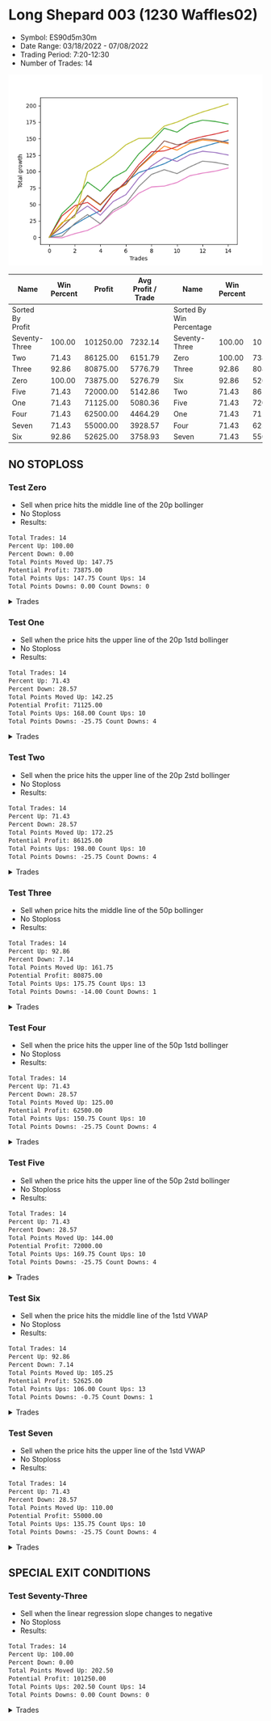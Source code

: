 # Long Shepard 003 (1230 Waffles02) 
- Symbol: ES90d5m30m
- Date Range: 03/18/2022 - 07/08/2022
- Trading Period: 7:20-12:30
- Number of Trades: 14

![Plot](LongShepard003(1230Waffles02)ES90d5m30m.png)

| Name | Win Percent | Profit | Avg Profit / Trade |     | Name | Win Percent | Profit | Avg Profit / Trade |
| ---- | ----------- | ------ | ------------------ | --- | ---- | ----------- | ------ | ------------------ |
| Sorted By <br> Profit | | | | | Sorted By <br> Win Percentage ||||
| Seventy-Three | 100.00 | 101250.00 | 7232.14 |     | Seventy-Three | 100.00 | 101250.00 | 7232.14 |
| Two | 71.43 | 86125.00 | 6151.79 |     | Zero | 100.00 | 73875.00 | 5276.79 |
| Three | 92.86 | 80875.00 | 5776.79 |     | Three | 92.86 | 80875.00 | 5776.79 |
| Zero | 100.00 | 73875.00 | 5276.79 |     | Six | 92.86 | 52625.00 | 3758.93 |
| Five | 71.43 | 72000.00 | 5142.86 |     | Two | 71.43 | 86125.00 | 6151.79 |
| One | 71.43 | 71125.00 | 5080.36 |     | Five | 71.43 | 72000.00 | 5142.86 |
| Four | 71.43 | 62500.00 | 4464.29 |     | One | 71.43 | 71125.00 | 5080.36 |
| Seven | 71.43 | 55000.00 | 3928.57 |     | Four | 71.43 | 62500.00 | 4464.29 |
| Six | 92.86 | 52625.00 | 3758.93 |     | Seven | 71.43 | 55000.00 | 3928.57 |

## NO STOPLOSS

### Test Zero
* Sell when price hits the middle line of the 20p bollinger
* No Stoploss
* Results:
```
Total Trades: 14
Percent Up: 100.00
Percent Down: 0.00
Total Points Moved Up: 147.75
Potential Profit: 73875.00
Total Points Ups: 147.75 Count Ups: 14
Total Points Downs: 0.00 Count Downs: 0
```

<details><summary>Trades</summary>

<code>In: 2022-05-02 07:20:00		Out: 2022-05-02 07:24:25		Total Position Time: 04:25		Total Move Up: 7.00		Total to Date: 7.00</code> <br />
<code>In: 2022-05-03 11:45:00		Out: 2022-05-03 11:52:15		Total Position Time: 07:15		Total Move Up: 12.50		Total to Date: 19.50</code> <br />
<code>In: 2022-05-04 11:40:00		Out: 2022-05-04 11:41:30		Total Position Time: 01:30		Total Move Up: 11.25		Total to Date: 30.75</code> <br />
<code>In: 2022-05-06 11:50:00		Out: 2022-05-06 11:54:15		Total Position Time: 04:15		Total Move Up: 9.75		Total to Date: 40.50</code> <br />
<code>In: 2022-05-12 09:20:00		Out: 2022-05-12 09:33:10		Total Position Time: 13:10		Total Move Up: 25.25		Total to Date: 65.75</code> <br />
<code>In: 2022-05-12 09:25:00		Out: 2022-05-12 09:33:10		Total Position Time: 08:10		Total Move Up: 18.25		Total to Date: 84.00</code> <br />
<code>In: 2022-05-13 11:30:00		Out: 2022-05-13 11:51:35		Total Position Time: 21:35		Total Move Up: 14.25		Total to Date: 98.25</code> <br />
<code>In: 2022-05-13 11:35:00		Out: 2022-05-13 11:51:35		Total Position Time: 16:35		Total Move Up: 6.50		Total to Date: 104.75</code> <br />
<code>In: 2022-05-17 11:40:00		Out: 2022-05-17 11:42:55		Total Position Time: 02:55		Total Move Up: 7.00		Total to Date: 111.75</code> <br />
<code>In: 2022-05-19 10:20:00		Out: 2022-05-19 10:33:00		Total Position Time: 13:00		Total Move Up: 9.50		Total to Date: 121.25</code> <br />
<code>In: 2022-05-19 10:55:00		Out: 2022-05-19 10:56:10		Total Position Time: 01:10		Total Move Up: 10.25		Total to Date: 131.50</code> <br />
<code>In: 2022-06-08 07:20:00		Out: 2022-06-08 07:21:25		Total Position Time: 01:25		Total Move Up: 6.00		Total to Date: 137.50</code> <br />
<code>In: 2022-06-27 10:10:00		Out: 2022-06-27 10:21:30		Total Position Time: 11:30		Total Move Up: 5.50		Total to Date: 143.00</code> <br />
<code>In: 2022-06-29 08:35:00		Out: 2022-06-29 08:36:10		Total Position Time: 01:10		Total Move Up: 4.75		Total to Date: 147.75</code> <br />


</details>

### Test One
* Sell when the price hits the upper line of the 20p 1std bollinger
* No Stoploss
* Results:
```
Total Trades: 14
Percent Up: 71.43
Percent Down: 28.57
Total Points Moved Up: 142.25
Potential Profit: 71125.00
Total Points Ups: 168.00 Count Ups: 10
Total Points Downs: -25.75 Count Downs: 4
```

<details><summary>Trades</summary>

<code>In: 2022-05-02 07:20:00		Out: 2022-05-02 07:26:05		Total Position Time: 06:05		Total Move Up: 20.50		Total to Date: 20.50</code> <br />
<code>In: 2022-05-03 11:45:00		Out: 2022-05-03 12:07:55		Total Position Time: 22:55		Total Move Up: 23.50		Total to Date: 44.00</code> <br />
<code>In: 2022-05-04 11:40:00		Out: 2022-05-04 11:42:00		Total Position Time: 02:00		Total Move Up: 18.75		Total to Date: 62.75</code> <br />
<code>In: 2022-05-06 11:50:00		Out: 2022-05-06 12:20:55		Total Position Time: 30:55		Total Move Up: -14.00		Total to Date: 48.75</code> <br />
<code>In: 2022-05-12 09:20:00		Out: 2022-05-12 09:50:55		Total Position Time: 30:55		Total Move Up: 20.75		Total to Date: 69.50</code> <br />
<code>In: 2022-05-12 09:25:00		Out: 2022-05-12 09:55:55		Total Position Time: 30:55		Total Move Up: 10.50		Total to Date: 80.00</code> <br />
<code>In: 2022-05-13 11:30:00		Out: 2022-05-13 12:00:35		Total Position Time: 30:35		Total Move Up: 25.25		Total to Date: 105.25</code> <br />
<code>In: 2022-05-13 11:35:00		Out: 2022-05-13 12:00:35		Total Position Time: 25:35		Total Move Up: 17.50		Total to Date: 122.75</code> <br />
<code>In: 2022-05-17 11:40:00		Out: 2022-05-17 11:48:25		Total Position Time: 08:25		Total Move Up: 15.75		Total to Date: 138.50</code> <br />
<code>In: 2022-05-19 10:20:00		Out: 2022-05-19 10:50:55		Total Position Time: 30:55		Total Move Up: -6.00		Total to Date: 132.50</code> <br />
<code>In: 2022-05-19 10:55:00		Out: 2022-05-19 10:56:10		Total Position Time: 01:10		Total Move Up: 10.25		Total to Date: 142.75</code> <br />
<code>In: 2022-06-08 07:20:00		Out: 2022-06-08 07:50:55		Total Position Time: 30:55		Total Move Up: 5.25		Total to Date: 148.00</code> <br />
<code>In: 2022-06-27 10:10:00		Out: 2022-06-27 10:40:55		Total Position Time: 30:55		Total Move Up: -2.00		Total to Date: 146.00</code> <br />
<code>In: 2022-06-29 08:35:00		Out: 2022-06-29 09:05:55		Total Position Time: 30:55		Total Move Up: -3.75		Total to Date: 142.25</code> <br />


</details>

### Test Two
* Sell when the price hits the upper line of the 20p 2std bollinger
* No Stoploss
* Results:
```
Total Trades: 14
Percent Up: 71.43
Percent Down: 28.57
Total Points Moved Up: 172.25
Potential Profit: 86125.00
Total Points Ups: 198.00 Count Ups: 10
Total Points Downs: -25.75 Count Downs: 4
```

<details><summary>Trades</summary>

<code>In: 2022-05-02 07:20:00		Out: 2022-05-02 07:31:15		Total Position Time: 11:15		Total Move Up: 36.00		Total to Date: 36.00</code> <br />
<code>In: 2022-05-03 11:45:00		Out: 2022-05-03 12:15:55		Total Position Time: 30:55		Total Move Up: 18.25		Total to Date: 54.25</code> <br />
<code>In: 2022-05-04 11:40:00		Out: 2022-05-04 11:43:55		Total Position Time: 03:55		Total Move Up: 29.75		Total to Date: 84.00</code> <br />
<code>In: 2022-05-06 11:50:00		Out: 2022-05-06 12:20:55		Total Position Time: 30:55		Total Move Up: -14.00		Total to Date: 70.00</code> <br />
<code>In: 2022-05-12 09:20:00		Out: 2022-05-12 09:50:55		Total Position Time: 30:55		Total Move Up: 20.75		Total to Date: 90.75</code> <br />
<code>In: 2022-05-12 09:25:00		Out: 2022-05-12 09:55:55		Total Position Time: 30:55		Total Move Up: 10.50		Total to Date: 101.25</code> <br />
<code>In: 2022-05-13 11:30:00		Out: 2022-05-13 12:00:55		Total Position Time: 30:55		Total Move Up: 25.25		Total to Date: 126.50</code> <br />
<code>In: 2022-05-13 11:35:00		Out: 2022-05-13 12:05:55		Total Position Time: 30:55		Total Move Up: 18.50		Total to Date: 145.00</code> <br />
<code>In: 2022-05-17 11:40:00		Out: 2022-05-17 12:10:55		Total Position Time: 30:55		Total Move Up: 20.75		Total to Date: 165.75</code> <br />
<code>In: 2022-05-19 10:20:00		Out: 2022-05-19 10:50:55		Total Position Time: 30:55		Total Move Up: -6.00		Total to Date: 159.75</code> <br />
<code>In: 2022-05-19 10:55:00		Out: 2022-05-19 10:56:55		Total Position Time: 01:55		Total Move Up: 13.00		Total to Date: 172.75</code> <br />
<code>In: 2022-06-08 07:20:00		Out: 2022-06-08 07:50:55		Total Position Time: 30:55		Total Move Up: 5.25		Total to Date: 178.00</code> <br />
<code>In: 2022-06-27 10:10:00		Out: 2022-06-27 10:40:55		Total Position Time: 30:55		Total Move Up: -2.00		Total to Date: 176.00</code> <br />
<code>In: 2022-06-29 08:35:00		Out: 2022-06-29 09:05:55		Total Position Time: 30:55		Total Move Up: -3.75		Total to Date: 172.25</code> <br />


</details>

### Test Three
* Sell when price hits the middle line of the 50p bollinger
* No Stoploss
* Results:
```
Total Trades: 14
Percent Up: 92.86
Percent Down: 7.14
Total Points Moved Up: 161.75
Potential Profit: 80875.00
Total Points Ups: 175.75 Count Ups: 13
Total Points Downs: -14.00 Count Downs: 1
```

<details><summary>Trades</summary>

<code>In: 2022-05-02 07:20:00		Out: 2022-05-02 07:30:40		Total Position Time: 10:40		Total Move Up: 32.50		Total to Date: 32.50</code> <br />
<code>In: 2022-05-03 11:45:00		Out: 2022-05-03 11:59:05		Total Position Time: 14:05		Total Move Up: 15.50		Total to Date: 48.00</code> <br />
<code>In: 2022-05-04 11:40:00		Out: 2022-05-04 11:41:10		Total Position Time: 01:10		Total Move Up: 5.00		Total to Date: 53.00</code> <br />
<code>In: 2022-05-06 11:50:00		Out: 2022-05-06 12:20:55		Total Position Time: 30:55		Total Move Up: -14.00		Total to Date: 39.00</code> <br />
<code>In: 2022-05-12 09:20:00		Out: 2022-05-12 09:35:15		Total Position Time: 15:15		Total Move Up: 26.50		Total to Date: 65.50</code> <br />
<code>In: 2022-05-12 09:25:00		Out: 2022-05-12 09:35:15		Total Position Time: 10:15		Total Move Up: 19.50		Total to Date: 85.00</code> <br />
<code>In: 2022-05-13 11:30:00		Out: 2022-05-13 12:00:55		Total Position Time: 30:55		Total Move Up: 25.25		Total to Date: 110.25</code> <br />
<code>In: 2022-05-13 11:35:00		Out: 2022-05-13 12:01:10		Total Position Time: 26:10		Total Move Up: 19.75		Total to Date: 130.00</code> <br />
<code>In: 2022-05-17 11:40:00		Out: 2022-05-17 11:41:10		Total Position Time: 01:10		Total Move Up: 1.25		Total to Date: 131.25</code> <br />
<code>In: 2022-05-19 10:20:00		Out: 2022-05-19 10:31:15		Total Position Time: 11:15		Total Move Up: 6.50		Total to Date: 137.75</code> <br />
<code>In: 2022-05-19 10:55:00		Out: 2022-05-19 10:56:10		Total Position Time: 01:10		Total Move Up: 10.25		Total to Date: 148.00</code> <br />
<code>In: 2022-06-08 07:20:00		Out: 2022-06-08 07:21:20		Total Position Time: 01:20		Total Move Up: 5.00		Total to Date: 153.00</code> <br />
<code>In: 2022-06-27 10:10:00		Out: 2022-06-27 10:11:50		Total Position Time: 01:50		Total Move Up: 4.00		Total to Date: 157.00</code> <br />
<code>In: 2022-06-29 08:35:00		Out: 2022-06-29 08:36:10		Total Position Time: 01:10		Total Move Up: 4.75		Total to Date: 161.75</code> <br />


</details>

### Test Four
* Sell when the price hits the upper line of the 50p 1std bollinger
* No Stoploss
* Results:
```
Total Trades: 14
Percent Up: 71.43
Percent Down: 28.57
Total Points Moved Up: 125.00
Potential Profit: 62500.00
Total Points Ups: 150.75 Count Ups: 10
Total Points Downs: -25.75 Count Downs: 4
```

<details><summary>Trades</summary>

<code>In: 2022-05-02 07:20:00		Out: 2022-05-02 07:50:55		Total Position Time: 30:55		Total Move Up: 15.75		Total to Date: 15.75</code> <br />
<code>In: 2022-05-03 11:45:00		Out: 2022-05-03 12:15:55		Total Position Time: 30:55		Total Move Up: 18.25		Total to Date: 34.00</code> <br />
<code>In: 2022-05-04 11:40:00		Out: 2022-05-04 11:41:35		Total Position Time: 01:35		Total Move Up: 13.50		Total to Date: 47.50</code> <br />
<code>In: 2022-05-06 11:50:00		Out: 2022-05-06 12:20:55		Total Position Time: 30:55		Total Move Up: -14.00		Total to Date: 33.50</code> <br />
<code>In: 2022-05-12 09:20:00		Out: 2022-05-12 09:50:55		Total Position Time: 30:55		Total Move Up: 20.75		Total to Date: 54.25</code> <br />
<code>In: 2022-05-12 09:25:00		Out: 2022-05-12 09:55:55		Total Position Time: 30:55		Total Move Up: 10.50		Total to Date: 64.75</code> <br />
<code>In: 2022-05-13 11:30:00		Out: 2022-05-13 12:00:55		Total Position Time: 30:55		Total Move Up: 25.25		Total to Date: 90.00</code> <br />
<code>In: 2022-05-13 11:35:00		Out: 2022-05-13 12:05:55		Total Position Time: 30:55		Total Move Up: 18.50		Total to Date: 108.50</code> <br />
<code>In: 2022-05-17 11:40:00		Out: 2022-05-17 11:47:15		Total Position Time: 07:15		Total Move Up: 12.75		Total to Date: 121.25</code> <br />
<code>In: 2022-05-19 10:20:00		Out: 2022-05-19 10:50:55		Total Position Time: 30:55		Total Move Up: -6.00		Total to Date: 115.25</code> <br />
<code>In: 2022-05-19 10:55:00		Out: 2022-05-19 10:56:10		Total Position Time: 01:10		Total Move Up: 10.25		Total to Date: 125.50</code> <br />
<code>In: 2022-06-08 07:20:00		Out: 2022-06-08 07:50:55		Total Position Time: 30:55		Total Move Up: 5.25		Total to Date: 130.75</code> <br />
<code>In: 2022-06-27 10:10:00		Out: 2022-06-27 10:40:55		Total Position Time: 30:55		Total Move Up: -2.00		Total to Date: 128.75</code> <br />
<code>In: 2022-06-29 08:35:00		Out: 2022-06-29 09:05:55		Total Position Time: 30:55		Total Move Up: -3.75		Total to Date: 125.00</code> <br />


</details>

### Test Five
* Sell when the price hits the upper line of the 50p 2std bollinger
* No Stoploss
* Results:
```
Total Trades: 14
Percent Up: 71.43
Percent Down: 28.57
Total Points Moved Up: 144.00
Potential Profit: 72000.00
Total Points Ups: 169.75 Count Ups: 10
Total Points Downs: -25.75 Count Downs: 4
```

<details><summary>Trades</summary>

<code>In: 2022-05-02 07:20:00		Out: 2022-05-02 07:50:55		Total Position Time: 30:55		Total Move Up: 15.75		Total to Date: 15.75</code> <br />
<code>In: 2022-05-03 11:45:00		Out: 2022-05-03 12:15:55		Total Position Time: 30:55		Total Move Up: 18.25		Total to Date: 34.00</code> <br />
<code>In: 2022-05-04 11:40:00		Out: 2022-05-04 11:43:55		Total Position Time: 03:55		Total Move Up: 29.75		Total to Date: 63.75</code> <br />
<code>In: 2022-05-06 11:50:00		Out: 2022-05-06 12:20:55		Total Position Time: 30:55		Total Move Up: -14.00		Total to Date: 49.75</code> <br />
<code>In: 2022-05-12 09:20:00		Out: 2022-05-12 09:50:55		Total Position Time: 30:55		Total Move Up: 20.75		Total to Date: 70.50</code> <br />
<code>In: 2022-05-12 09:25:00		Out: 2022-05-12 09:55:55		Total Position Time: 30:55		Total Move Up: 10.50		Total to Date: 81.00</code> <br />
<code>In: 2022-05-13 11:30:00		Out: 2022-05-13 12:00:55		Total Position Time: 30:55		Total Move Up: 25.25		Total to Date: 106.25</code> <br />
<code>In: 2022-05-13 11:35:00		Out: 2022-05-13 12:05:55		Total Position Time: 30:55		Total Move Up: 18.50		Total to Date: 124.75</code> <br />
<code>In: 2022-05-17 11:40:00		Out: 2022-05-17 11:49:55		Total Position Time: 09:55		Total Move Up: 21.75		Total to Date: 146.50</code> <br />
<code>In: 2022-05-19 10:20:00		Out: 2022-05-19 10:50:55		Total Position Time: 30:55		Total Move Up: -6.00		Total to Date: 140.50</code> <br />
<code>In: 2022-05-19 10:55:00		Out: 2022-05-19 11:25:55		Total Position Time: 30:55		Total Move Up: 4.00		Total to Date: 144.50</code> <br />
<code>In: 2022-06-08 07:20:00		Out: 2022-06-08 07:50:55		Total Position Time: 30:55		Total Move Up: 5.25		Total to Date: 149.75</code> <br />
<code>In: 2022-06-27 10:10:00		Out: 2022-06-27 10:40:55		Total Position Time: 30:55		Total Move Up: -2.00		Total to Date: 147.75</code> <br />
<code>In: 2022-06-29 08:35:00		Out: 2022-06-29 09:05:55		Total Position Time: 30:55		Total Move Up: -3.75		Total to Date: 144.00</code> <br />


</details>

### Test Six
* Sell when the price hits the middle line of the 1std VWAP
* No Stoploss
* Results:
```
Total Trades: 14
Percent Up: 92.86
Percent Down: 7.14
Total Points Moved Up: 105.25
Potential Profit: 52625.00
Total Points Ups: 106.00 Count Ups: 13
Total Points Downs: -0.75 Count Downs: 1
```

<details><summary>Trades</summary>

<code>In: 2022-05-02 07:20:00		Out: 2022-05-02 07:21:10		Total Position Time: 01:10		Total Move Up: -0.75		Total to Date: -0.75</code> <br />
<code>In: 2022-05-03 11:45:00		Out: 2022-05-03 11:50:50		Total Position Time: 05:50		Total Move Up: 6.25		Total to Date: 5.50</code> <br />
<code>In: 2022-05-04 11:40:00		Out: 2022-05-04 11:41:10		Total Position Time: 01:10		Total Move Up: 5.00		Total to Date: 10.50</code> <br />
<code>In: 2022-05-06 11:50:00		Out: 2022-05-06 11:54:15		Total Position Time: 04:15		Total Move Up: 9.75		Total to Date: 20.25</code> <br />
<code>In: 2022-05-12 09:20:00		Out: 2022-05-12 09:31:15		Total Position Time: 11:15		Total Move Up: 18.00		Total to Date: 38.25</code> <br />
<code>In: 2022-05-12 09:25:00		Out: 2022-05-12 09:31:15		Total Position Time: 06:15		Total Move Up: 11.00		Total to Date: 49.25</code> <br />
<code>In: 2022-05-13 11:30:00		Out: 2022-05-13 11:52:25		Total Position Time: 22:25		Total Move Up: 17.50		Total to Date: 66.75</code> <br />
<code>In: 2022-05-13 11:35:00		Out: 2022-05-13 11:52:25		Total Position Time: 17:25		Total Move Up: 9.75		Total to Date: 76.50</code> <br />
<code>In: 2022-05-17 11:40:00		Out: 2022-05-17 11:41:10		Total Position Time: 01:10		Total Move Up: 1.25		Total to Date: 77.75</code> <br />
<code>In: 2022-05-19 10:20:00		Out: 2022-05-19 10:23:20		Total Position Time: 03:20		Total Move Up: 5.50		Total to Date: 83.25</code> <br />
<code>In: 2022-05-19 10:55:00		Out: 2022-05-19 10:56:10		Total Position Time: 01:10		Total Move Up: 10.25		Total to Date: 93.50</code> <br />
<code>In: 2022-06-08 07:20:00		Out: 2022-06-08 07:21:10		Total Position Time: 01:10		Total Move Up: 4.00		Total to Date: 97.50</code> <br />
<code>In: 2022-06-27 10:10:00		Out: 2022-06-27 10:11:25		Total Position Time: 01:25		Total Move Up: 3.00		Total to Date: 100.50</code> <br />
<code>In: 2022-06-29 08:35:00		Out: 2022-06-29 08:36:10		Total Position Time: 01:10		Total Move Up: 4.75		Total to Date: 105.25</code> <br />


</details>

### Test Seven
* Sell when the price hits the upper line of the 1std VWAP
* No Stoploss
* Results:
```
Total Trades: 14
Percent Up: 71.43
Percent Down: 28.57
Total Points Moved Up: 110.00
Potential Profit: 55000.00
Total Points Ups: 135.75 Count Ups: 10
Total Points Downs: -25.75 Count Downs: 4
```

<details><summary>Trades</summary>

<code>In: 2022-05-02 07:20:00		Out: 2022-05-02 07:23:35		Total Position Time: 03:35		Total Move Up: 1.75		Total to Date: 1.75</code> <br />
<code>In: 2022-05-03 11:45:00		Out: 2022-05-03 11:59:45		Total Position Time: 14:45		Total Move Up: 19.25		Total to Date: 21.00</code> <br />
<code>In: 2022-05-04 11:40:00		Out: 2022-05-04 11:41:35		Total Position Time: 01:35		Total Move Up: 13.50		Total to Date: 34.50</code> <br />
<code>In: 2022-05-06 11:50:00		Out: 2022-05-06 12:20:55		Total Position Time: 30:55		Total Move Up: -14.00		Total to Date: 20.50</code> <br />
<code>In: 2022-05-12 09:20:00		Out: 2022-05-12 09:50:55		Total Position Time: 30:55		Total Move Up: 20.75		Total to Date: 41.25</code> <br />
<code>In: 2022-05-12 09:25:00		Out: 2022-05-12 09:55:55		Total Position Time: 30:55		Total Move Up: 10.50		Total to Date: 51.75</code> <br />
<code>In: 2022-05-13 11:30:00		Out: 2022-05-13 12:00:55		Total Position Time: 30:55		Total Move Up: 25.25		Total to Date: 77.00</code> <br />
<code>In: 2022-05-13 11:35:00		Out: 2022-05-13 12:05:55		Total Position Time: 30:55		Total Move Up: 18.50		Total to Date: 95.50</code> <br />
<code>In: 2022-05-17 11:40:00		Out: 2022-05-17 11:43:00		Total Position Time: 03:00		Total Move Up: 7.25		Total to Date: 102.75</code> <br />
<code>In: 2022-05-19 10:20:00		Out: 2022-05-19 10:50:55		Total Position Time: 30:55		Total Move Up: -6.00		Total to Date: 96.75</code> <br />
<code>In: 2022-05-19 10:55:00		Out: 2022-05-19 10:56:10		Total Position Time: 01:10		Total Move Up: 10.25		Total to Date: 107.00</code> <br />
<code>In: 2022-06-08 07:20:00		Out: 2022-06-08 07:34:20		Total Position Time: 14:20		Total Move Up: 8.75		Total to Date: 115.75</code> <br />
<code>In: 2022-06-27 10:10:00		Out: 2022-06-27 10:40:55		Total Position Time: 30:55		Total Move Up: -2.00		Total to Date: 113.75</code> <br />
<code>In: 2022-06-29 08:35:00		Out: 2022-06-29 09:05:55		Total Position Time: 30:55		Total Move Up: -3.75		Total to Date: 110.00</code> <br />


</details>

## SPECIAL EXIT CONDITIONS 

### Test Seventy-Three
* Sell when the linear regression slope changes to negative
* No Stoploss
* Results:
```
Total Trades: 14
Percent Up: 100.00
Percent Down: 0.00
Total Points Moved Up: 202.50
Potential Profit: 101250.00
Total Points Ups: 202.50 Count Ups: 14
Total Points Downs: 0.00 Count Downs: 0
```

<details><summary>Trades</summary>

<code>In: 2022-05-02 07:20:00		Out: 2022-05-02 07:27:05		Total Position Time: 07:05		Total Move Up: 22.50		Total to Date: 22.50</code> <br />
<code>In: 2022-05-03 11:45:00		Out: 2022-05-03 11:55:05		Total Position Time: 10:05		Total Move Up: 8.25		Total to Date: 30.75</code> <br />
<code>In: 2022-05-04 11:40:00		Out: 2022-05-04 11:54:05		Total Position Time: 14:05		Total Move Up: 68.75		Total to Date: 99.50</code> <br />
<code>In: 2022-05-06 11:50:00		Out: 2022-05-06 11:55:05		Total Position Time: 05:05		Total Move Up: 11.00		Total to Date: 110.50</code> <br />
<code>In: 2022-05-12 09:20:00		Out: 2022-05-12 09:30:05		Total Position Time: 10:05		Total Move Up: 13.50		Total to Date: 124.00</code> <br />
<code>In: 2022-05-12 09:25:00		Out: 2022-05-12 09:34:05		Total Position Time: 09:05		Total Move Up: 16.50		Total to Date: 140.50</code> <br />
<code>In: 2022-05-13 11:30:00		Out: 2022-05-13 11:44:05		Total Position Time: 14:05		Total Move Up: 9.75		Total to Date: 150.25</code> <br />
<code>In: 2022-05-13 11:35:00		Out: 2022-05-13 11:48:05		Total Position Time: 13:05		Total Move Up: 0.50		Total to Date: 150.75</code> <br />
<code>In: 2022-05-17 11:40:00		Out: 2022-05-17 11:52:05		Total Position Time: 12:05		Total Move Up: 18.25		Total to Date: 169.00</code> <br />
<code>In: 2022-05-19 10:20:00		Out: 2022-05-19 10:27:05		Total Position Time: 07:05		Total Move Up: 6.00		Total to Date: 175.00</code> <br />
<code>In: 2022-05-19 10:55:00		Out: 2022-05-19 11:13:05		Total Position Time: 18:05		Total Move Up: 8.50		Total to Date: 183.50</code> <br />
<code>In: 2022-06-08 07:20:00		Out: 2022-06-08 07:23:05		Total Position Time: 03:05		Total Move Up: 7.00		Total to Date: 190.50</code> <br />
<code>In: 2022-06-27 10:10:00		Out: 2022-06-27 10:16:05		Total Position Time: 06:05		Total Move Up: 5.75		Total to Date: 196.25</code> <br />
<code>In: 2022-06-29 08:35:00		Out: 2022-06-29 08:38:05		Total Position Time: 03:05		Total Move Up: 6.25		Total to Date: 202.50</code> <br />


</details>